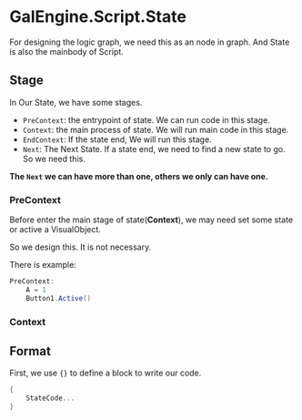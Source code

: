 # GalEngine.Script.State

For designing the logic graph, we need this as an node in graph.
And State is also the mainbody of Script.

## Stage

In Our State, we have some stages.

- `PreContext`: the entrypoint of state. We can run code in this stage.
- `Context`: the main process of state. We will run main code in this stage.
- `EndContext`: If the state end, We will run this stage.
- `Next`: The Next State. If a state end, we need to find a new state to go. So we need this.

**The `Next` we can have more than one, others we only can have one.**

### PreContext

Before enter the main stage of state(**Context**), we may need set some state or active a VisualObject.

So we design this. It is not necessary.

There is example:

```gs
PreContext:
    A = 1
    Button1.Active()
```

### Context


## Format

First, we use `{}` to define a block to write our code.

```gs
{
    StateCode...
}
```

